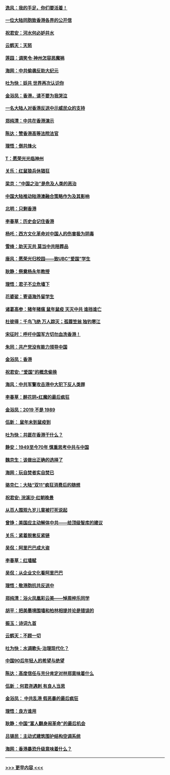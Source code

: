 #### [逸风：我的手足，你们要活着！](../pages/nsc993/n11676352.md?t=11240655) 
#### [一位大陆同胞致香港各界的公开信](../pages/nsc993/n11675761.md?t=11240655) 
#### [祝君安：河水何必妒井水](../pages/nsc993/n11675746.md?t=11240655) 
#### [云鹤天：天怒](../pages/nsc993/n11675718.md?t=11240655) 
#### [莲园：调笑令‧神州怎容恶魔祸](../pages/nsc993/n11675648.md?t=11240655) 
#### [海网：中共偷袭反助大纪元](../pages/nsc993/n11673515.md?t=11240655) 
#### [吐为快：妖共 世界再次认识你](../pages/nsc993/n11673506.md?t=11240655) 
#### [金浴凤：香港，请不要为我哭泣](../pages/nsc993/n11673248.md?t=11240655) 
#### [一名大陆人对香港反送中示威民众的支持](../pages/nsc993/n11672615.md?t=11240655) 
#### [郑纯清：中共在香港演示](../pages/nsc993/n11670539.md?t=11240655) 
#### [陈达：赞香港高等法院法官](../pages/nsc993/n11669542.md?t=11240655) 
#### [理悟：倒共烽火](../pages/nsc993/n11668844.md?t=11240655) 
#### [T：愿荣光光临神州](../pages/nsc993/n11668421.md?t=11240655) 
#### [关乐：红鼠狼兵休猖狂](../pages/nsc993/n11668378.md?t=11240655) 
#### [梁京：“中国之治”是危及人类的恶治](../pages/nsc993/n11668328.md?t=11240655) 
#### [中国大陆推动陆港澳融合策略作为及其影响](../pages/nsc993/n11668157.md?t=11240655) 
#### [北明：只剩香港](../pages/nsc993/n11668002.md?t=11240655) 
#### [李春草：历史会记住香港](../pages/nsc993/n11667927.md?t=11240655) 
#### [杨吒：西方文化革命对中国人的伤害极为阴毒](../pages/nsc993/n11664521.md?t=11240655) 
#### [雪绮：助天灭共 莫当中共陪葬品](../pages/nsc993/n11662650.md?t=11240655) 
#### [唐风：愿荣光归校园——致UBC“爱国”学生](../pages/nsc993/n11662194.md?t=11240655) 
#### [耿静：祭奠杨永年教授](../pages/nsc993/n11662514.md?t=11240655) 
#### [理悟：君子不立危墙下](../pages/nsc993/n11662172.md?t=11240655) 
#### [花婆娑：寄语海外留学生](../pages/nsc993/n11662121.md?t=11240655) 
#### [诸葛高参：猪年猪瘟 鼠年鼠疫 天灭中共 谁挡谁亡](../pages/nsc993/n11661980.md?t=11240655) 
#### [杜彼得：千鸟飞绝 万人踪灭；孤蓑笠翁 独钓寒江](../pages/nsc993/n11661170.md?t=11240655) 
#### [宋征时：呼吁中国军方切勿血洗香港！](../pages/nsc993/n11415318.md?t=11240655) 
#### [朱同：共产党没有能力领导中国](../pages/nsc993/n11660421.md?t=11240655) 
#### [金浴凤：香港](../pages/nsc993/n11660419.md?t=11240655) 
#### [祝君安: “爱国”的概念偷换](../pages/nsc993/n11659706.md?t=11240655) 
#### [海风：中共军警攻击港中大犯下反人类罪](../pages/nsc993/n11659632.md?t=11240655) 
#### [李春草：醉花阴•红魔的最后疯狂](../pages/nsc993/n11659287.md?t=11240655) 
#### [金浴凤：2019 不是 1989](../pages/nsc993/n11657663.md?t=11240655) 
#### [伍新： 鼠年未到鼠疫到](../pages/nsc993/n11655098.md?t=11240655) 
#### [吐为快：共匪在香港干什么？](../pages/nsc993/n11654891.md?t=11240655) 
#### [静安：1949至今70年 慎重思考中共与中国](../pages/nsc993/n11651244.md?t=11240655) 
#### [魏京生：该做出正确的选择了](../pages/nsc993/n11653084.md?t=11240655) 
#### [海网：玩自焚者实自焚已](../pages/nsc993/n11652423.md?t=11240655) 
#### [骆克仁：大陆“双11”疯狂消费后的随想](../pages/nsc993/n11652305.md?t=11240655) 
#### [祝君安: 浣溪沙·红朝晚景](../pages/nsc993/n11652258.md?t=11240655) 
#### [从百人围观九岁儿童被打死说起](../pages/nsc993/n11651030.md?t=11240655) 
#### [曾铮：美国应主动解体中共——给顶级智库的建议](../pages/nsc993/n11649888.md?t=11240655) 
#### [关乐：紧着脱套反紧链](../pages/nsc993/n11649069.md?t=11240655) 
#### [吴侃：阿里巴巴成大盗](../pages/nsc993/n11645523.md?t=11240655) 
#### [李春草：红墙赋](../pages/nsc993/n11646389.md?t=11240655) 
#### [吴侃：从企业文化看阿里巴巴](../pages/nsc993/n11645476.md?t=11240655) 
#### [理悟：敬港胞抗共反送中](../pages/nsc993/n11645466.md?t=11240655) 
#### [郑纯清：浴火凤凰彩云美——悼周梓乐同学](../pages/nsc993/n11645155.md?t=11240655) 
#### [胡平：把美墨境围墙和柏林相提并论是错误的](../pages/nsc993/n11645134.md?t=11240655) 
#### [振玉：诗词九首](../pages/nsc993/n11644081.md?t=11240655) 
#### [云鹤天：不顾一切](../pages/nsc993/n11643508.md?t=11240655) 
#### [吐为快：水调歌头·治理现代化？](../pages/nsc993/n11643485.md?t=11240655) 
#### [中国90后年轻人的希望与绝望](../pages/nsc993/n11642317.md?t=11240655) 
#### [陈达：高度信任与充分肯定对林郑意味着什么](../pages/nsc993/n11641441.md?t=11240655) 
#### [伍新 ：何君尧遇刺 有良人当思](../pages/nsc993/n11641503.md?t=11240655) 
#### [金浴凤： 中共乱港  假恶暴的最后疯狂](../pages/nsc993/n11641495.md?t=11240655) 
#### [理悟：良方谁用](../pages/nsc993/n11641463.md?t=11240655) 
#### [耿静：中国“富人翻身闹革命”的最后机会](../pages/nsc993/n11640655.md?t=11240655) 
#### [吕锡民：主动式建筑围护结构空调系统](../pages/nsc993/n11640168.md?t=11240655) 
#### [海网：香港暴恐升级意味着什么？](../pages/nsc993/n11635904.md?t=11240655) 

----
#### [ >>> 更早内容 <<< ](../indexes/nsc993-earlier.md)
